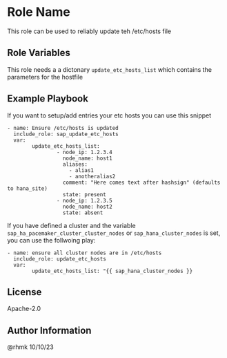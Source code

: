 Role Name
=========

This role can be used to reliably update teh /etc/hosts file

<!---
Requirements
------------

 Any pre-requisites that may not be covered by Ansible itself or the role should be mentioned here. For instance, if the role uses the EC2 module, it may be a good idea to mention in this section that the boto package is required.
--->

Role Variables
--------------

This role needs a a dictonary `update_etc_hosts_list` which contains the parameters for the hostfile

<!---
Dependencies
------------

A list of other roles hosted on Galaxy should go here, plus any details in regards to parameters that may need to be set for other roles, or variables that are used from other roles.
--->

Example Playbook
----------------

If you want to setup/add entries your etc hosts you can use this snippet

```[yaml]
- name: Ensure /etc/hosts is updated 
  include_role: sap_update_etc_hosts
  var:
        update_etc_hosts_list:
                - node_ip: 1.2.3.4
                  node_name: host1
                  aliases:
                    - alias1
                    - anotheralias2
                  comment: "Here comes text after hashsign" (defaults to hana_site)
                  state: present
                - node_ip: 1.2.3.5
                  node_name: host2
                  state: absent
```
If you have defined a cluster and the variable `sap_ha_pacemaker_cluster_cluster_nodes` or `sap_hana_cluster_nodes` is set, you can use the follwoing play:

```[yaml]
- name: ensure all cluster nodes are in /etc/hosts
  include_role: update_etc_hosts
  var:
        update_etc_hosts_list: "{{ sap_hana_cluster_nodes }}
```

License
-------

Apache-2.0

Author Information
------------------

@rhmk 10/10/23

